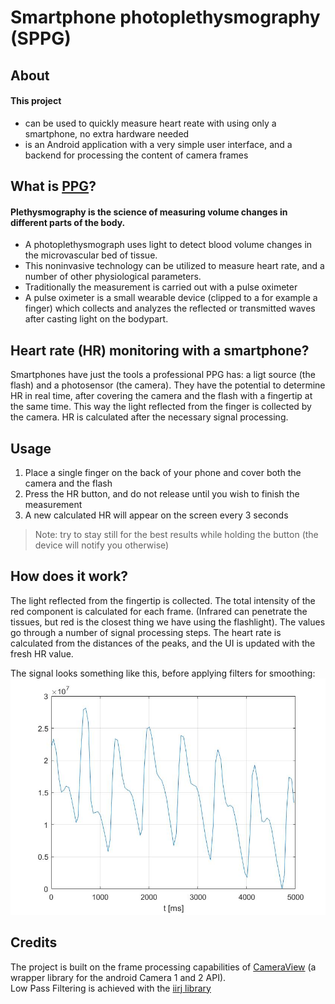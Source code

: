 # Smartphone photoplethysmography (SPPG)

## About

#### This project

- can be used to quickly measure heart reate with using only a smartphone, no extra hardware needed 
- is an Android application with a very simple user interface, and a backend for processing the content of camera frames

## What is [PPG](https://en.wikipedia.org/wiki/Photoplethysmogram)?
#### Plethysmography is the science of measuring volume changes in different parts of the body.

- A photoplethysmograph uses light to detect blood volume changes in the microvascular bed of tissue. 
- This noninvasive technology can be utilized to measure heart rate, and a number of other physiological parameters. 
- Traditionally the measurement is carried out with a pulse oximeter
- A pulse oximeter is a small wearable device (clipped to a for example a finger) which collects and analyzes the reflected or transmitted waves after casting light on the bodypart.

## Heart rate (HR) monitoring with a smartphone?

Smartphones have just the tools a professional PPG has: a ligt source (the flash) and a photosensor (the camera). 
They have the potential to determine HR in real time, after covering the camera and the flash with a fingertip at the same time. 
This way the light reflected from the finger is collected by the camera. HR is calculated after the necessary signal processing.

## Usage
1. Place a single finger on the back of your phone and cover both the camera and the flash
2. Press the HR button, and do not release until you wish to finish the measurement
3. A new calculated HR will appear on the screen every 3 seconds

> Note: try to stay still for the best results while holding the button (the device will notify you otherwise)

## How does it work?
The light reflected from the fingertip is collected. The total intensity of the red component is calculated for each frame. 
(Infrared can penetrate the tissues, but red is the closest thing we have using the flashlight). The values go through a number of
signal processing steps. The heart rate is calculated from the distances of the peaks, and the UI is updated with the fresh HR value.

The signal looks something like this, before applying filters for smoothing:  
![raw_signal](readme_images/raw_signal.jpg)

## Credits
The project is built on the frame processing capabilities of [CameraView](https://github.com/natario1/CameraView) (a wrapper library for the android Camera 1 and 2 API).  
Low Pass Filtering is achieved with the [iirj library](https://github.com/berndporr/iirj) 